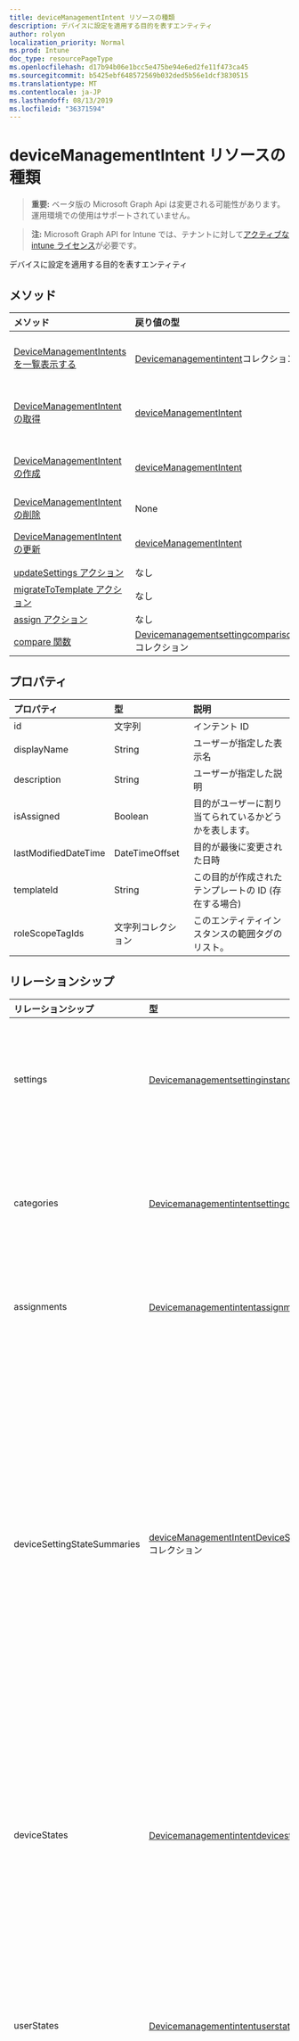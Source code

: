 ```yaml
---
title: deviceManagementIntent リソースの種類
description: デバイスに設定を適用する目的を表すエンティティ
author: rolyon
localization_priority: Normal
ms.prod: Intune
doc_type: resourcePageType
ms.openlocfilehash: d17b94b06e1bcc5e475be94e6ed2fe11f473ca45
ms.sourcegitcommit: b5425ebf648572569b032ded5b56e1dcf3830515
ms.translationtype: MT
ms.contentlocale: ja-JP
ms.lasthandoff: 08/13/2019
ms.locfileid: "36371594"
---
```

# <a name="devicemanagementintent-resource-type"></a>deviceManagementIntent リソースの種類

> **重要:** ベータ版の Microsoft Graph Api は変更される可能性があります。運用環境での使用はサポートされていません。

> **注:** Microsoft Graph API for Intune では、テナントに対して[アクティブな intune ライセンス](https://go.microsoft.com/fwlink/?linkid=839381)が必要です。

デバイスに設定を適用する目的を表すエンティティ

## <a name="methods"></a>メソッド
|メソッド|戻り値の型|説明|
|:---|:---|:---|
|[DeviceManagementIntents を一覧表示する](../api/intune-deviceintent-devicemanagementintent-list.md)|[Devicemanagementintent](../resources/intune-deviceintent-devicemanagementintent.md)コレクション|[Devicemanagementintent](../resources/intune-deviceintent-devicemanagementintent.md)オブジェクトのプロパティとリレーションシップをリストします。|
|[DeviceManagementIntent の取得](../api/intune-deviceintent-devicemanagementintent-get.md)|[deviceManagementIntent](../resources/intune-deviceintent-devicemanagementintent.md)|[Devicemanagementintent](../resources/intune-deviceintent-devicemanagementintent.md)オブジェクトのプロパティとリレーションシップを読み取ります。|
|[DeviceManagementIntent の作成](../api/intune-deviceintent-devicemanagementintent-create.md)|[deviceManagementIntent](../resources/intune-deviceintent-devicemanagementintent.md)|新しい[Devicemanagementintent](../resources/intune-deviceintent-devicemanagementintent.md)オブジェクトを作成します。|
|[DeviceManagementIntent の削除](../api/intune-deviceintent-devicemanagementintent-delete.md)|None|[Devicemanagementintent](../resources/intune-deviceintent-devicemanagementintent.md)を削除します。|
|[DeviceManagementIntent の更新](../api/intune-deviceintent-devicemanagementintent-update.md)|[deviceManagementIntent](../resources/intune-deviceintent-devicemanagementintent.md)|[Devicemanagementintent](../resources/intune-deviceintent-devicemanagementintent.md)オブジェクトのプロパティを更新します。|
|[updateSettings アクション](../api/intune-deviceintent-devicemanagementintent-updatesettings.md)|なし|まだ文書化されていません|
|[migrateToTemplate アクション](../api/intune-deviceintent-devicemanagementintent-migratetotemplate.md)|なし|まだ文書化されていません|
|[assign アクション](../api/intune-deviceintent-devicemanagementintent-assign.md)|なし|まだ文書化されていません|
|[compare 関数](../api/intune-deviceintent-devicemanagementintent-compare.md)|[Devicemanagementsettingcomparison](../resources/intune-deviceintent-devicemanagementsettingcomparison.md)コレクション|まだ文書化されていません|

## <a name="properties"></a>プロパティ
|プロパティ|型|説明|
|:---|:---|:---|
|id|文字列|インテント ID|
|displayName|String|ユーザーが指定した表示名|
|description|String|ユーザーが指定した説明|
|isAssigned|Boolean|目的がユーザーに割り当てられているかどうかを表します。|
|lastModifiedDateTime|DateTimeOffset|目的が最後に変更された日時|
|templateId|String|この目的が作成されたテンプレートの ID (存在する場合)|
|roleScopeTagIds|文字列コレクション|このエンティティインスタンスの範囲タグのリスト。|

## <a name="relationships"></a>リレーションシップ
|リレーションシップ|型|説明|
|:---|:---|:---|
|settings|[Devicemanagementsettinginstance](../resources/intune-deviceintent-devicemanagementsettinginstance.md)コレクション|適用されるすべての設定のコレクション|
|categories|[Devicemanagementintentsettingcategory](../resources/intune-deviceintent-devicemanagementintentsettingcategory.md)コレクション|目的内のカテゴリ設定のコレクション|
|assignments|[Devicemanagementintentassignment](../resources/intune-deviceintent-devicemanagementintentassignment.md)コレクション|割り当てのコレクション|
|deviceSettingStateSummaries|[deviceManagementIntentDeviceSettingStateSummary](../resources/intune-deviceintent-devicemanagementintentdevicesettingstatesummary.md)コレクション|目的内のすべての設定について、対応する状態に属するデバイスの設定とその状態、およびそれらの状態のコレクション。|
|deviceStates|[Devicemanagementintentdevicestate](../resources/intune-deviceintent-devicemanagementintentdevicestate.md)コレクション|目的が適用されているすべてのデバイスの状態のコレクション|
|userStates|[Devicemanagementintentuserstate](../resources/intune-deviceintent-devicemanagementintentuserstate.md)コレクション|目的が適用されているすべてのユーザーの状態のコレクション|
|deviceStateSummary|[deviceManagementIntentDeviceStateSummary](../resources/intune-deviceintent-devicemanagementintentdevicestatesummary.md)|目的が適用されているすべてのデバイスについて、対応する状態に属するデバイスの状態と数の概要|
|userStateSummary|[deviceManagementIntentUserStateSummary](../resources/intune-deviceintent-devicemanagementintentuserstatesummary.md)|目的が適用されているすべてのユーザーについて、対応する状態に属するユーザーの状態と数の概要|

## <a name="json-representation"></a>JSON 表記
以下は、リソースの JSON 表記です。
<!-- {
  "blockType": "resource",
  "keyProperty": "id",
  "@odata.type": "microsoft.graph.deviceManagementIntent"
}
-->
``` json
{
  "@odata.type": "#microsoft.graph.deviceManagementIntent",
  "id": "String (identifier)",
  "displayName": "String",
  "description": "String",
  "isAssigned": true,
  "lastModifiedDateTime": "String (timestamp)",
  "templateId": "String",
  "roleScopeTagIds": [
    "String"
  ]
}
```



